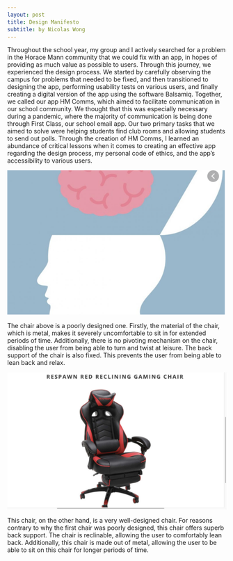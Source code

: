 ```yaml
---
layout: post
title: Design Manifesto
subtitle: by Nicolas Wong
---
```


Throughout the school year, my group and I actively searched for a problem in the Horace Mann community that we could fix with an app, in hopes of providing as much value as possible to users. Through this journey, we experienced the design process.  We started by carefully observing the campus for problems that needed to be fixed, and then transitioned to designing the app, performing usability tests on various users, and finally creating a digital version of the app using the software Balsamiq. Together, we called our app HM Comms, which aimed to facilitate communication in our school community. We thought that this was especially necessary during a pandemic, where the majority of communication is being done through First Class, our school email app. Our two primary tasks that we aimed to solve were helping students find club rooms and allowing students to send out polls. Through the creation of HM Comms, I learned an abundance of critical lessons when it comes to creating an effective app regarding the design process, my personal code of ethics, and the app’s accessibility to various users.  


![Bad Chair](https://raw.githubusercontent.com/NickWong200534/NickWong200534.github.io/master/img/Screen%20Shot%202021-05-29%20at%209.39.41%20PM.png)


The chair above is a poorly designed one. Firstly, the material of the chair, which is metal, makes it severely uncomfortable to sit in for extended periods of time. Additionally, there is no pivoting mechanism on the chair, disabling the user from being able to turn and twist at leisure. The back support of the chair is also fixed. This prevents the user from being able to lean back and relax. 

![goodchair](https://raw.githubusercontent.com/NickWong200534/NickWong200534.github.io/master/img/Screen%20Shot%202020-09-25%20at%204.55.40%20PM.png)

This chair, on the other hand, is a very well-designed chair. For reasons contrary to why the first chair was poorly designed, this chair offers superb back support. The chair is reclinable, allowing the user to comfortably lean back. Additionally, this chair is made out of metal, allowing the user to be able to sit on this chair for longer periods of time. 
